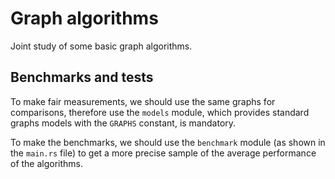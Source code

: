 # Graph algorithms
Joint study of some basic graph algorithms.

## Benchmarks and tests
To make fair measurements, we should use the same graphs for comparisons,
therefore use the `models` module, which provides standard graphs models
with the `GRAPHS` constant, is mandatory.

To make the benchmarks, we should use the `benchmark` module (as shown in the
`main.rs` file) to get a more precise sample of the average performance of the
algorithms.
